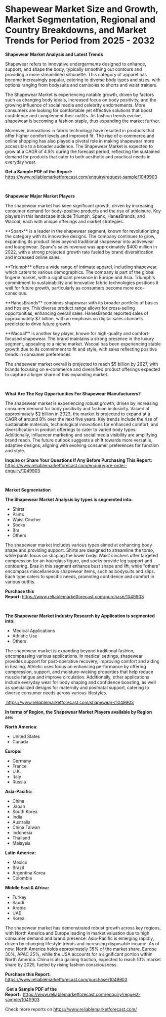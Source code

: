<p><h1>Shapewear Market Size and Growth, Market Segmentation, Regional and Country Breakdowns, and Market Trends for Period from 2025 -  2032</h1></p><p><strong>Shapewear Market Analysis and Latest Trends</strong></p>
<p><p>Shapewear refers to innovative undergarments designed to enhance, support, and shape the body, typically smoothing out contours and providing a more streamlined silhouette. This category of apparel has become increasingly popular, catering to diverse body types and sizes, with options ranging from bodysuits and camisoles to shorts and waist trainers.</p><p>The Shapewear Market is experiencing notable growth, driven by factors such as changing body ideals, increased focus on body positivity, and the growing influence of social media and celebrity endorsements. More consumers are looking for comfortable yet effective solutions that boost confidence and complement their outfits. As fashion trends evolve, shapewear is becoming a fashion staple, thus expanding the market further.</p><p>Moreover, innovations in fabric technology have resulted in products that offer higher comfort levels and improved fit. The rise of e-commerce and online shopping has also played a pivotal role in making shapewear more accessible to a broader audience. The Shapewear Market is expected to grow at a CAGR of 4.9% during the forecast period, reflecting the sustained demand for products that cater to both aesthetic and practical needs in everyday wear.</p></p>
<p><strong>Get a Sample PDF of the Report:&nbsp;</strong> <a href="https://www.reliablemarketforecast.com/enquiry/request-sample/1049903?utm_campaign=1169&utm_medium=2&utm_source=Github&utm_content=ia&utm_term=30012025&utm_id=shapewear">https://www.reliablemarketforecast.com/enquiry/request-sample/1049903</a></p>
<p>&nbsp;</p>
<p><strong>Shapewear Major Market Players</strong></p>
<p><p>The shapewear market has seen significant growth, driven by increasing consumer demand for body-positive products and the rise of athleisure. Key players in this landscape include Triumph, Spanx, HanesBrands, and Wacoal, each with unique offerings and market strategies.</p><p>**Spanx** is a leader in the shapewear segment, known for revolutionizing the category with its innovative designs. The company continues to grow, expanding its product lines beyond traditional shapewear into activewear and loungewear. Spanx's sales revenue was approximately $400 million in 2022, with a strong projected growth rate fueled by brand diversification and increased online sales.</p><p>**Triumph** offers a wide range of intimate apparel, including shapewear, which caters to various demographics. The company is part of the global lingerie market, with a significant presence in Europe and Asia. Triumph's commitment to sustainability and innovative fabric technologies positions it well for future growth, particularly as consumers become more eco-conscious.</p><p>**HanesBrands** combines shapewear with its broader portfolio of basics and hosiery. This diverse product range allows for cross-selling opportunities, enhancing overall sales. HanesBrands reported sales of approximately $7 billion, with an emphasis on digital sales channels predicted to drive future growth.</p><p>**Wacoal** is another key player, known for high-quality and comfort-focused shapewear. The brand maintains a strong presence in the luxury segment, appealing to a niche market. Wacoal has been experiencing stable growth due to its commitment to fit and style, with sales reflecting positive trends in consumer preferences.</p><p>The shapewear market overall is projected to reach $5 billion by 2027, with brands focusing on e-commerce and diversified product offerings expected to capture a larger share of this expanding market.</p></p>
<p>&nbsp;</p>
<p><strong>What Are The Key Opportunities For Shapewear Manufacturers?</strong></p>
<p><p>The shapewear market is experiencing robust growth, driven by increasing consumer demand for body positivity and fashion inclusivity. Valued at approximately $2 billion in 2023, the market is projected to expand at a CAGR of around 8% over the next five years. Key trends include the rise of sustainable materials, technological innovations for enhanced comfort, and diversification in product offerings to cater to varied body types. Additionally, influencer marketing and social media visibility are amplifying brand reach. The future outlook suggests a shift towards more versatile, adaptive designs, aligning with evolving consumer preferences for function and style.</p></p>
<p><strong>Inquire or Share Your Questions If Any Before Purchasing This Report:</strong> <a href="https://www.reliablemarketforecast.com/enquiry/pre-order-enquiry/1049903?utm_campaign=1169&utm_medium=2&utm_source=Github&utm_content=ia&utm_term=30012025&utm_id=shapewear">https://www.reliablemarketforecast.com/enquiry/pre-order-enquiry/1049903</a></p>
<p>&nbsp;</p>
<p><strong>Market Segmentation</strong></p>
<p><strong>The Shapewear Market Analysis by types is segmented into:</strong></p>
<p><ul><li>Shirts</li><li>Pants</li><li>Waist Cincher</li><li>Socks</li><li>Bra</li><li>Others</li></ul></p>
<p><p>The shapewear market includes various types aimed at enhancing body shape and providing support. Shirts are designed to streamline the torso, while pants focus on shaping the lower body. Waist cinchers offer targeted compression for an hourglass figure, and socks provide leg support and contouring. Bras in this segment enhance bust shape and lift, while "others" encompass miscellaneous shapewear items, such as bodysuits and slips. Each type caters to specific needs, promoting confidence and comfort in various outfits.</p></p>
<p><strong>Purchase this Report:&nbsp;</strong><a href="https://www.reliablemarketforecast.com/purchase/1049903?utm_campaign=1169&utm_medium=2&utm_source=Github&utm_content=ia&utm_term=30012025&utm_id=shapewear">https://www.reliablemarketforecast.com/purchase/1049903</a></p>
<p>&nbsp;</p>
<p><strong>The Shapewear Market Industry Research by Application is segmented into:</strong></p>
<p><ul><li>Medical Applications</li><li>Athletic Use</li><li>Others</li></ul></p>
<p><p>The shapewear market is expanding beyond traditional fashion, encompassing various applications. In medical settings, shapewear provides support for post-operative recovery, improving comfort and aiding in healing. Athletic uses focus on enhancing performance by offering compression, support, and moisture-wicking properties that help reduce muscle fatigue and improve circulation. Additionally, other applications include everyday wear for body shaping and confidence boosting, as well as specialized designs for maternity and postnatal support, catering to diverse consumer needs across various lifestyles.</p></p>
<p><a href="https://www.reliablemarketforecast.com/shapewear-r1049903?utm_campaign=1169&utm_medium=2&utm_source=Github&utm_content=ia&utm_term=30012025&utm_id=shapewear">&nbsp;https://www.reliablemarketforecast.com/shapewear-r1049903</a></p>
<p><strong>In terms of Region, the Shapewear Market Players available by Region are:</strong></p>
<p>
    <p> <strong> North America: </strong>
        <ul>
            <li>United States</li>
            <li>Canada</li>
        </ul>
        </p> 
    <p> <strong> Europe: </strong>
        <ul>
            <li>Germany</li>
            <li>France</li>
            <li>U.K.</li>
            <li>Italy</li>
            <li>Russia</li>
        </ul>
        </p> 
    <p> <strong> Asia-Pacific: </strong>
        <ul>
            <li>China</li>
            <li>Japan</li>
            <li>South Korea</li>
            <li>India</li>
            <li>Australia</li>
            <li>China Taiwan</li>
            <li>Indonesia</li>
            <li>Thailand</li>
            <li>Malaysia</li>
        </ul>
        </p> 
    <p> <strong> Latin America: </strong>
        <ul>
            <li>Mexico</li>
            <li>Brazil</li>
            <li>Argentina Korea</li>
            <li>Colombia</li>
        </ul>
        </p> 
    <p> <strong> Middle East & Africa: </strong>
        <ul>
            <li>Turkey</li>
            <li>Saudi</li>
            <li>Arabia</li>
            <li>UAE</li>
            <li>Korea</li>
        </ul>
    </p>
    </p>
<p><p>The shapewear market has demonstrated robust growth across key regions, with North America and Europe leading in market valuation due to high consumer demand and brand presence. Asia-Pacific is emerging rapidly, driven by changing lifestyle trends and increasing disposable income. As of now, North America holds approximately 35% of the market share, Europe 30%, APAC 25%, while the USA accounts for a significant portion within North America. China is also gaining traction, expected to reach 10% market share by 2025, fueled by rising fashion consciousness.</p></p>
<p><strong>Purchase this Report: </strong><a href="https://www.reliablemarketforecast.com/purchase/1049903?utm_campaign=1169&utm_medium=2&utm_source=Github&utm_content=ia&utm_term=30012025&utm_id=shapewear">https://www.reliablemarketforecast.com/purchase/1049903</a></p>
<p>&nbsp;<strong>Get a Sample PDF of the Report:&nbsp;&nbsp;</strong><a href="https://www.reliablemarketforecast.com/enquiry/request-sample/1049903?utm_campaign=1169&utm_medium=2&utm_source=Github&utm_content=ia&utm_term=30012025&utm_id=shapewear">https://www.reliablemarketforecast.com/enquiry/request-sample/1049903</a></p>
<p><strong></strong></p>
<p>Check more reports on <a href="https://www.reliablemarketforecast.com/?utm_campaign=1169&utm_medium=2&utm_source=Github&utm_content=ia&utm_term=30012025&utm_id=shapewear">https://www.reliablemarketforecast.com/</a></p>